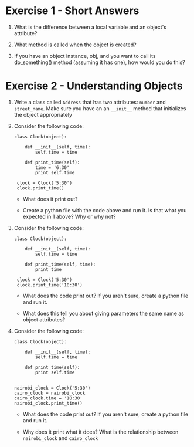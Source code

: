 
# Exercise 1 - Short Answers

 1. What is the difference between a local variable and an object's attribute?
    
	
 2. What method is called when the object is created?
	
	
	
 3. If you have an object instance, obj, and you want to call its
    do_something() method (assuming it has one), how would you do this?

    



# Exercise 2 - Understanding Objects

 1. Write a class called `Address` that has two attributes: `number` and `street_name`.
    Make sure you have an an `__init__` method that initializes the object appropriately

    

 2. Consider the following code:
        
        class Clock(object):

		    def __init__(self, time):
		        self.time = time

		    def print_time(self):
		        time = '6:30'
		        print self.time

		 clock = Clock('5:30')
		 clock.print_time()        
		
	 - What does it print out?
	
	    
	
	 - Create a python file with the code above and run it.
	   Is that what you expected in 1 above? Why or why not?
	
	    
	
 3. Consider the following code:
	
        class Clock(object):

		    def __init__(self, time):
		        self.time = time

		    def print_time(self, time):
		        print time

		 clock = Clock('5:30')
		 clock.print_time('10:30')        

	 - What does the code print out? If you aren't sure, create a python file
	   and run it.
	
	    
    
     - What does this tell you about giving parameters the same
       name as object attributes?

        

 3. Consider the following code:

        class Clock(object):
        
            def __init__(self, time):
                self.time = time
        
            def print_time(self):
                print self.time
        
        
        nairobi_clock = Clock('5:30')
        cairo_clock = nairobi_clock
        cairo_clock.time = '10:30'
        nairobi_clock.print_time()
       

	 - What does the code print out? If you aren't sure, create a python file
	   and run it.

	    

     - Why does it print what it does? What is the relationship between
	   `nairobi_clock` and `cairo_clock`

        

